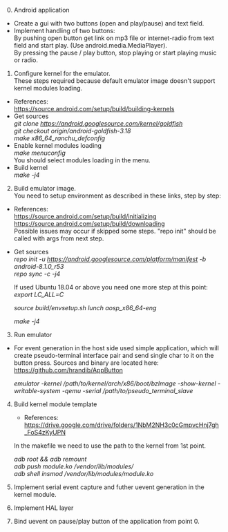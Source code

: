 0. Android application
  - Create a gui with two buttons (open and play/pause) and text field.
  - Implement handling of two buttons:  
    By pushing open button get link on mp3 file or internet-radio from text field and start play. (Use android.media.MediaPlayer).  
    By pressing the pause / play button, stop playing or start playing music or radio.

1. Configure kernel for the emulator.  
   These steps required because default emulator image doesn't support kernel modules loading.  
  - References:  
     https://source.android.com/setup/build/building-kernels
  - Get sources  
     *git clone https://android.googlesource.com/kernel/goldfish*  
     *git checkout origin/android-goldfish-3.18*  
     *make x86_64_ranchu_defconfig*
  - Enable kernel modules loading  
     *make menuconfig*  
     You should select modules loading in the menu.  
  - Build kernel  
     *make -j4*
2. Build emulator image.  
    You need to setup environment as described in these links, step by step:  
  - References:  
    https://source.android.com/setup/build/initializing  
    https://source.android.com/setup/build/downloading  
    Possible issues may occur if skipped some steps. "repo init" should be called with args from next step.
  - Get sources  
    *repo init -u https://android.googlesource.com/platform/manifest -b android-8.1.0_r53*  
    *repo sync -c -j4*
    
    If used Ubuntu 18.04 or above you need one more step at this point:
    *export LC_ALL=C*

    *source build/envsetup.sh*
    *lunch aosp_x86_64-eng*

    *make -j4*

3. Run emulator  
  - For event generation in the host side used simple application,
    which will create pseudo-terminal interface pair and send single char to it
    on the button press. Sources and binary are located here:
    https://github.com/hrandib/AppButton

    *emulator -kernel /path/to/kernel/arch/x86/boot/bzImage
    -show-kernel -writable-system -qemu -serial /path/to/pseudo_terminal_slave*

4. Build kernel module template
    - References:
    https://drive.google.com/drive/folders/1NbM2NH3c0cGmpvcHnj7gh_FoS4zKyUPN

    In the makefile we need to use the path to the kernel from 1st point.

    *adb root && adb remount*  
    *adb push module.ko /vendor/lib/modules/*  
    *adb shell insmod /vendor/lib/modules/module.ko*  

5. Implement serial event capture and futher uevent generation in the kernel module.
  
6. Implement HAL layer
  
7. Bind uevent on pause/play button of the application from point 0.
